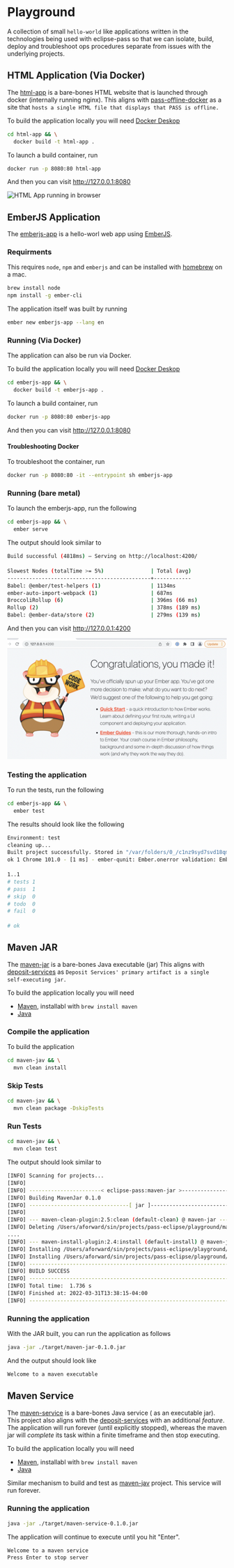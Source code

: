 # Playground

A collection of small `hello-world` like applications written
in the technologies being used with eclipse-pass so that we can
isolate, build, deploy and troubleshoot ops procedures separate
from issues with the underlying projects.

## HTML Application (Via Docker)

The [html-app](https://github.com/eclipse-pass/playground/tree/main/html-app) is a bare-bones HTML website
that is launched through docker (internally running nginx).
This aligns with [pass-offline-docker](https://github.com/OA-PASS/pass-offline-docker)
as a site that `hosts a single HTML file that displays that PASS is offline.`

To build the application locally you will need [Docker Deskop](https://www.docker.com/products/developer-tools/)

```bash
cd html-app && \
  docker build -t html-app .
```

To launch a build container, run

```bash
docker run -p 8080:80 html-app
```

And then you can visit http://127.0.0.1:8080

![HTML App running in browser](/docs/assets/html_app_nginx.png)

## EmberJS Application

The [emberjs-app](https://github.com/eclipse-pass/playground/tree/main/emberjs-app)
is a hello-worl web app using [EmberJS](https://emberjs.com/).

### Requirments

This requires `node`, `npm` and `emberjs` and can be installed with [homebrew](https://brew.sh) on a mac.

```bash
brew install node
npm install -g ember-cli
```

The application itself was built by running

```bash
ember new emberjs-app --lang en
```

### Running (Via Docker)

The application can also be run via Docker.

To build the application locally you will need [Docker Deskop](https://www.docker.com/products/developer-tools/)

```bash
cd emberjs-app && \
  docker build -t emberjs-app .
```

To launch a build container, run

```bash
docker run -p 8080:80 emberjs-app
```

And then you can visit http://127.0.0.1:8080

#### Troubleshooting Docker

To troubleshoot the container, run

```bash
docker run -p 8080:80 -it --entrypoint sh emberjs-app
```

### Running (bare metal)

To launch the emberjs-app, run the following

```bash
cd emberjs-app && \
  ember serve
````

The output should look similar to

```bash
Build successful (4818ms) – Serving on http://localhost:4200/

Slowest Nodes (totalTime >= 5%)               | Total (avg)
----------------------------------------------+------------
Babel: @ember/test-helpers (1)                | 1134ms
ember-auto-import-webpack (1)                 | 687ms
BroccoliRollup (6)                            | 396ms (66 ms)
Rollup (2)                                    | 378ms (189 ms)
Babel: @ember-data/store (2)                  | 279ms (139 ms)
```

And then you can visit http://127.0.0.1:4200

![EmberJS App running in browser](/docs/assets/emberjs_app.png)

### Testing the application

To run the tests, run the following

```bash
cd emberjs-app && \
  ember test
```

The results should look like the following

```bash
Environment: test
cleaning up...
Built project successfully. Stored in "/var/folders/0_/c1nz9syd7svd18qms5rf1_1h0000gn/T/tests-dist-2022411-68622-1286wzc.cayu".
ok 1 Chrome 101.0 - [1 ms] - ember-qunit: Ember.onerror validation: Ember.onerror is functioning properly

1..1
# tests 1
# pass  1
# skip  0
# todo  0
# fail  0

# ok
```

## Maven JAR

The [maven-jar](https://github.com/eclipse-pass/playground/tree/main/maven-jar) is a bare-bones Java executable (jar)
This aligns with [deposit-services](https://github.com/OA-PASS/deposit-services)
as `Deposit Services' primary artifact is a single self-executing jar.`

To build the application locally you will need

* [Maven](https://maven.apache.org/install.html), installabl with `brew install maven`
* [Java](https://openjdk.java.net)

### Compile the application

To build the application

```bash
cd maven-jav && \
  mvn clean install
```

### Skip Tests

```bash
cd maven-jav && \
  mvn clean package -DskipTests
```

### Run Tests


```bash
cd maven-jav && \
  mvn clean test
```

The output should look similar to

```bash
[INFO] Scanning for projects...
[INFO]
[INFO] -----------------------< eclipse-pass:maven-jar >-----------------------
[INFO] Building MavenJar 0.1.0
[INFO] --------------------------------[ jar ]---------------------------------
[INFO]
[INFO] --- maven-clean-plugin:2.5:clean (default-clean) @ maven-jar ---
[INFO] Deleting /Users/aforward/sin/projects/pass-eclipse/playground/maven-jar/target
....
[INFO] --- maven-install-plugin:2.4:install (default-install) @ maven-jar ---
[INFO] Installing /Users/aforward/sin/projects/pass-eclipse/playground/maven-jar/target/maven-jar-0.1.0.jar to /Users/aforward/.m2/repository/eclipse-pass/maven-jar/0.1.0/maven-jar-0.1.0.jar
[INFO] Installing /Users/aforward/sin/projects/pass-eclipse/playground/maven-jar/pom.xml to /Users/aforward/.m2/repository/eclipse-pass/maven-jar/0.1.0/maven-jar-0.1.0.pom
[INFO] ------------------------------------------------------------------------
[INFO] BUILD SUCCESS
[INFO] ------------------------------------------------------------------------
[INFO] Total time:  1.736 s
[INFO] Finished at: 2022-03-31T13:38:15-04:00
[INFO] ------------------------------------------------------------------------
```

### Running the application

With the JAR built, you can run the application as follows

```bash
java -jar ./target/maven-jar-0.1.0.jar
```

And the output should look like

```bash
Welcome to a maven executable
```


## Maven Service

The [maven-service](https://github.com/eclipse-pass/playground/tree/main/maven-service) is a bare-bones Java service (
as an executable jar).  This project also aligns with the
[deposit-services](https://github.com/OA-PASS/deposit-services)
with an additional _feature_.  The application will run forever
(until explicitly stopped), whereas the maven jar will _complete_
its task within a finite timeframe and then stop executing.

To build the application locally you will need

* [Maven](https://maven.apache.org/install.html), installabl with `brew install maven`
* [Java](https://openjdk.java.net)

Similar mechanism to build and test as [maven-jav](https://github.com/eclipse-pass/playground/tree/main/maven-jav) project.  This
service will run forever.

### Running the application

```bash
java -jar ./target/maven-service-0.1.0.jar
```

The application will continue to execute until you hit "Enter".

```
Welcome to a maven service
Press Enter to stop server

```
